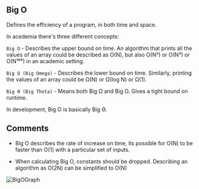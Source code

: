 ## Big O

Defines the efficiency of a program, in both time and space.

In acedemia there's three different concepts:

`Big O` - Describes the upper bound on time. An algorithm that prints all the values of an array could be described as O(N), but also O(N²) or O(N³) or O(N¹⁰⁰) in an academic setting.

`Big Ω (Big Omega)` - Describes the lower bound on time. Similarly, printing the values of an array could be Ω(N) or Ω(log N) or Ω(1).

`Big Θ (Big Theta)` - Means both Big Ω and Big O. Gives a tight bound on runtime. 

In development, Big O is basically Big Θ. 

## Comments

- Big O describes the rate of increase on time, its possible for O(N) to be faster than O(1) with a particular set of inputs.

- When calculating Big O, constants should be dropped. Describing an algorithm as O(2N) can be simplified to O(N)

![BigOGraph](https://he-s3.s3.amazonaws.com/media/uploads/ece920b.png)

